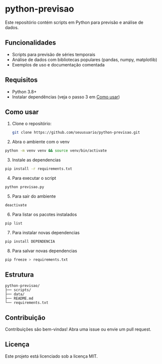 # python-previsao

Este repositório contém scripts em Python para previsão e análise de dados.

## Funcionalidades

- Scripts para previsão de séries temporais
- Análise de dados com bibliotecas populares (pandas, numpy, matplotlib)
- Exemplos de uso e documentação comentada

## Requisitos

- Python 3.8+
- Instalar dependências (veja o passo 3 em [Como usar](#como-usar))

## Como usar

1. Clone o repositório:
   ```bash
   git clone https://github.com/seuusuario/python-previsao.git
   ```
2. Abra o ambiente com o venv

```bash
python -m venv venv && source venv/bin/activate
```

3. Instale as dependencias

```bash
pip install -r requirements.txt
```

4. Para executar o script

```bash
python previsao.py
```

5. Para sair do ambiente

```bash
deactivate
```

6. Para listar os pacotes instalados

```bash
pip list
```

7. Para instalar novas dependencias

```bash
pip install DEPENDENCIA
```

8. Para salvar novas dependencias

```bash
pip freeze > requirements.txt
```

## Estrutura

```
python-previsao/
├── scripts/
├── data/
├── README.md
└── requirements.txt
```

## Contribuição

Contribuições são bem-vindas! Abra uma issue ou envie um pull request.

## Licença

Este projeto está licenciado sob a licença MIT.
